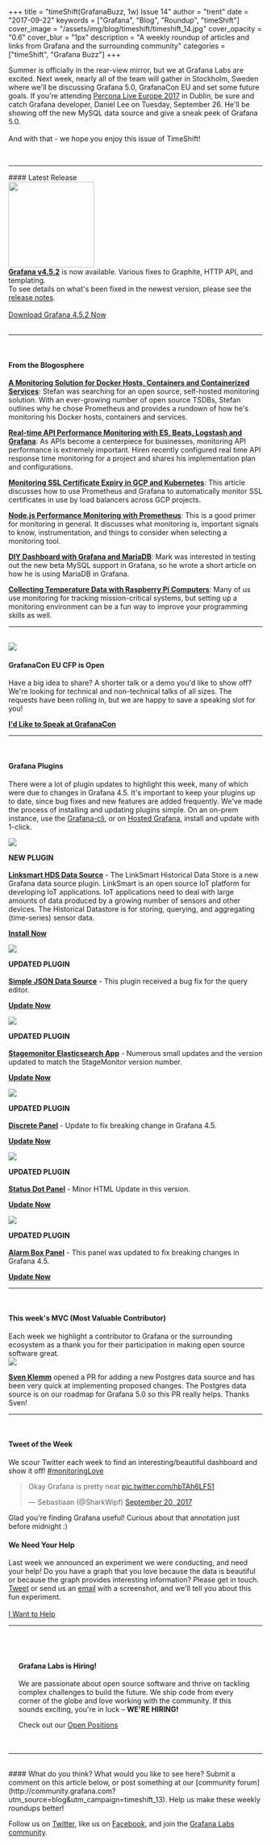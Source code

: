 +++
title = "timeShift(GrafanaBuzz, 1w) Issue 14"
author = "trent"
date = "2017-09-22"
keywords = ["Grafana", "Blog", "Roundup", "timeShift"]
cover_image = "/assets/img/blog/timeshift/timeshift_14.jpg"
cover_opacity = "0.6"
cover_blur = "1px"
description = "A weekly roundup of articles and links from Grafana and the surrounding community"
categories = ["timeShift", "Grafana Buzz"]
+++

Summer is officially in the rear-view mirror, but we at Grafana Labs are excited. Next week, nearly all of the team will gather in Stockholm, Sweden where we'll be discussing Grafana 5.0, GrafanaCon EU and set some future goals. If you're attending <a href="https://www.percona.com/live/e17/registration-information" target="_blank">Percona Live Europe 2017</a> in Dublin, be sure and catch Grafana developer, Daniel Lee on Tuesday, September 26. He'll be showing off the new MySQL data source and give a sneak peek of Grafana 5.0. 
<br />
<br />
And with that - we hope you enjoy this issue of TimeShift!

<br />
<hr />
#### Latest Release

<div class="row row--no-gutters blog-plugin-grid">
	<div class="col col--sm-3">
		<img src="/assets/img/blog/timeshift/grafana_release_icon.png" width="170" />
	</div>
	<div class="col col--sm-9">
		<strong><a href="https://grafana.com/grafana/download?utm_source=blog&utm_campaign=timeshift_14" target="_blank">Grafana v4.5.2</a></strong> is now available. Various fixes to Graphite, HTTP API, and templating. 
		<br />
		To see details on what's been fixed in the newest version, please see the <a href="https://community.grafana.com/t/release-notes-for-grafana-v4-5-1/2573?utm_source=blog&utm_campaign=timeshift_14" target="_blank">release notes</a>.
		<br /><br />
		<a href="https://grafana.com/grafana/download?utm_source=blog&utm_campaign=timeshift_14" target="_blank" class="btn btn--primary">Download Grafana 4.5.2 Now</a>
	</div>
</div>

<br />
<hr />
<br />

#### From the Blogosphere
[**A Monitoring Solution for Docker Hosts, Containers and Containerized Services**](https://stefanprodan.com/2016/a-monitoring-solution-for-docker-hosts-containers-and-containerized-services/): Stefan was searching for an open source, self-hosted monitoring solution. With an ever-growing number of open source TSDBs, Stefan outlines why he chose Prometheus and provides a rundown of how he's monitoring his Docker hosts, containers and services.

[**Real-time API Performance Monitoring with ES, Beats, Logstash and Grafana**](https://medium.com/aubergine-solutions/real-time-api-performance-monitoring-with-es-beat-logstash-and-grafana-21f67655f41e): As APIs become a centerpiece for businesses, monitoring API performance is extremely important. Hiren recently configured real time API response time monitoring for a project and shares his implementation plan and configurations.

[**Monitoring SSL Certificate Expiry in GCP and Kubernetes**](http://roobert.github.io/2017/09/13/Monitoring-SSL-Certificate-Expiry/): This article discusses how to use Prometheus and Grafana to automatically monitor SSL certificates in use by load balancers across GCP projects.

[**Node.js Performance Monitoring with Prometheus**](https://blog.risingstack.com/node-js-performance-monitoring-with-prometheus/): This is a good primer for monitoring in general. It discusses what monitoring is, important signals to know, instrumentation, and things to consider when selecting a monitoring tool.

[**DIY Dashboard with Grafana and MariaDB**](https://yipee.io/2017/09/diy-dashboard-with-grafana-and-mariadb/): Mark was interested in testing out the new beta MySQL support in Grafana, so he wrote a short article on how he is using MariaDB in Grafana.

[**Collecting Temperature Data with Raspberry Pi Computers**](https://learnaddict.com/2017/09/19/collecting-temperature-data-with-raspberry-pi-computers/): Many of us use monitoring for tracking mission-critical systems, but setting up a monitoring environment can be a fun way to improve your programming skills as well.

<hr />
<br />


<div>
	<div class="row row--md-gutters blog-plugin-grid">
		<div class="col col--sm-2 blog-plugin-grid__item">
			<img style="border-radius: 0;" src="/assets/img/blog/timeshift/grafanacon_eu_announcement.png" />
		</div>
		<div class="col col--sm-10 blog-plugin-grid__item">
			<h4>GrafanaCon EU CFP is Open</h4>
			<p>
				Have a big idea to share? A shorter talk or a demo you'd like to show off? We're looking for technical and non-technical talks of all sizes. The requests have been rolling in, but we are happy to save a speaking slot for you! 
			</p>
			<p>
				<a class="btn btn--grafanacon" href="http://grafana.com/grafanacon-cfp?utm_source=blog&utm_campaign=timeshift_14" target="_blank"><strong>I'd Like to Speak at GrafanaCon</strong></a>
			</p>
		</div>
	</div>
</div>

<hr />
<br />


#### Grafana Plugins
There were a lot of plugin updates to highlight this week, many of which were due to changes in Grafana 4.5. It's important to keep your plugins up to date, since bug fixes and new features are added frequently. We've made the process of installing and updating plugins simple. On an on-prem instance, use the <a href="http://docs.grafana.org/administration/cli/#grafana-cli?utm_source=blog&utm_campaign=timeshift_14" target="_blank">Grafana-cli</a>, or on <a href="https://grafana.com/cloud/grafana?utm_source=blog&utm_campaign=timeshift_14" target="_blank">Hosted Grafana</a>, install and update with 1-click.

<div class="blog-plugin">
	<div class="row row--md-gutters blog-plugin-grid">
		<div class="col col--sm-2 blog-plugin-grid__item">
			<img style="border-radius: 0;" src="https://grafana.com/api/plugins/linksmart-hds-datasource/versions/0.3.0/logos/large" />
		</div>
		<div class="col col--sm-10 blog-plugin-grid__item">
			<p>
				<div class="new-plugin-tag"><strong>NEW PLUGIN</strong></div><br/>
				<strong><a href="https://grafana.com/plugins/linksmart-hds-datasource?utm_source=blog&utm_campaign=timeshift_14" target="_blank">Linksmart HDS Data Source</a></strong> - The LinkSmart Historical Data Store is a new Grafana data source plugin. LinkSmart is an open source IoT platform for developing IoT applications. IoT applications need to deal with large amounts of data produced by a growing number of sensors and other devices. The Historical Datastore is for storing, querying, and aggregating (time-series) sensor data.
			</p>
			<p>
				<a class="btn btn-outline btn-small" href="https://grafana.com/plugins/linksmart-hds-datasource?utm_source=blog&utm_campaign=timeshift_14" target="_blank"><strong>Install Now</strong></a>
			</p>
		</div>
	</div>
</div>

<div class="blog-plugin">
	<div class="row row--md-gutters blog-plugin-grid">
		<div class="col col--sm-2 blog-plugin-grid__item">
			<img style="border-radius: 0;" src="https://grafana.com/api/plugins/grafana-simple-json-datasource/versions/1.3.5/logos/large" />
		</div>
		<div class="col col--sm-10 blog-plugin-grid__item">
			<p>
				<div class="updated-plugin-tag"><strong>UPDATED PLUGIN</strong></div><br/>
				<strong><a href="https://grafana.com/plugins/grafana-simple-json-datasource?utm_source=blog&utm_campaign=timeshift_14" target="_blank">Simple JSON Data Source</a></strong> - This plugin received a bug fix for the query editor.
			</p>
			<p>
				<a class="btn btn-outline btn-small" href="https://grafana.com/plugins/grafana-simple-json-datasource?utm_source=blog&utm_campaign=timeshift_14" target="_blank"><strong>Update Now</strong></a>
			</p>
		</div>
	</div>
</div>

<div class="blog-plugin">
	<div class="row row--md-gutters blog-plugin-grid">
		<div class="col col--sm-2 blog-plugin-grid__item">
			<img style="border-radius: 0;" src="https://grafana.com/api/plugins/stagemonitor-elasticsearch-app/versions/0.83.2/logos/large" />
		</div>
		<div class="col col--sm-10 blog-plugin-grid__item">
			<p>
				<div class="updated-plugin-tag"><strong>UPDATED PLUGIN</strong></div><br/>
				<strong><a href="https://grafana.com/plugins/stagemonitor-elasticsearch-app?utm_source=blog&utm_campaign=timeshift_14" target="_blank">Stagemonitor Elasticsearch App</a></strong> - Numerous small updates and the version updated to match the StageMonitor version number.
			</p>
			<p>
				<a class="btn btn-outline btn-small" href="https://grafana.com/plugins/stagemonitor-elasticsearch-app?utm_source=blog&utm_campaign=timeshift_14" target="_blank"><strong>Update Now</strong></a>
			</p>
		</div>
	</div>
</div>

<div class="blog-plugin">
	<div class="row row--md-gutters blog-plugin-grid">
		<div class="col col--sm-2 blog-plugin-grid__item">
			<img src="https://grafana.com/api/plugins/natel-discrete-panel/versions/0.0.6/logos/large" />
		</div>
		<div class="col col--sm-10 blog-plugin-grid__item">
			<p>
				<div class="updated-plugin-tag"><strong>UPDATED PLUGIN</strong></div><br/>
				<strong><a href="https://grafana.com/plugins/natel-discrete-panel?utm_source=blog&utm_campaign=timeshift_14" target="_blank">Discrete Panel</a></strong> - Update to fix breaking change in Grafana 4.5.
			</p>
			<p>
				<a class="btn btn-outline btn-small" href="https://grafana.com/plugins/natel-discrete-panel?utm_source=blog&utm_campaign=timeshift_14" target="_blank"><strong>Update Now</strong></a>
			</p>
		</div>
	</div>
</div>

<div class="blog-plugin">
	<div class="row row--md-gutters blog-plugin-grid">
		<div class="col col--sm-2 blog-plugin-grid__item">
			<img src="https://grafana.com/api/plugins/btplc-status-dot-panel/versions/0.1.2/logos/large" />
		</div>
		<div class="col col--sm-10 blog-plugin-grid__item">
			<p>
				<div class="updated-plugin-tag"><strong>UPDATED PLUGIN</strong></div><br/>
				<strong><a href="https://grafana.com/plugins/btplc-status-dot-panel?utm_source=blog&utm_campaign=timeshift_14" target="_blank">Status Dot Panel</a></strong> - Minor HTML Update in this version.
			</p>
			<p>
				<a class="btn btn-outline btn-small" href="https://grafana.com/plugins/btplc-status-dot-panel?utm_source=blog&utm_campaign=timeshift_14" target="_blank"><strong>Update Now</strong></a>
			</p>
		</div>
	</div>
</div>

<div class="blog-plugin">
	<div class="row row--md-gutters blog-plugin-grid">
		<div class="col col--sm-2 blog-plugin-grid__item">
			<img src="https://grafana.com/api/plugins/btplc-alarm-box-panel/versions/1.0.1/logos/large" />
		</div>
		<div class="col col--sm-10 blog-plugin-grid__item">
			<p>
				<div class="updated-plugin-tag"><strong>UPDATED PLUGIN</strong></div><br/>
				<strong><a href="https://grafana.com/plugins/btplc-alarm-box-panel?utm_source=blog&utm_campaign=timeshift_14" target="_blank">Alarm Box Panel</a></strong> - This panel was updated to fix breaking changes in Grafana 4.5.
			</p>
			<p>
				<a class="btn btn-outline btn-small" href="https://grafana.com/plugins/btplc-alarm-box-panel?utm_source=blog&utm_campaign=timeshift_14" target="_blank"><strong>Update Now</strong></a>
			</p>
		</div>
	</div>
</div>

<hr />
<br />

<h4>This week's MVC (Most Valuable Contributor)</h4>
Each week we highlight a contributor to Grafana or the surrounding ecosystem as a thank you for their participation in making open source software great.

<div class="blog-plugin">
	<div class="row row--md-gutters blog-plugin-grid">
		<div class="col col--sm-2 blog-plugin-grid__item">
			<img class="mvc" src="https://avatars2.githubusercontent.com/u/31455525?v=4&s=460" />
		</div>
		<div class="col col--sm-10 blog-plugin-grid__item">
			<p>
				<strong><a href="https://github.com/svenklemm" target="_blank">Sven Klemm</a></strong> opened a PR for adding a new Postgres data source and has been very quick at implementing proposed changes. The Postgres data source is on our roadmap for Grafana 5.0 so this PR really helps. Thanks Sven!
			</p>
		</div>
	</div>
</div>

<hr />
<br />

<div>
	<div class="row row--md-gutters">
		<div class="col col--sm-5">
			<h4>Tweet of the Week</h4>
			We scour Twitter each week to find an interesting/beautiful dashboard and show it off! <a href="https://twitter.com/hashtag/monitoringlove?src=hash" target="_blank">#monitoringLove</a>
			<blockquote class="twitter-tweet" data-lang="en"><p lang="en" dir="ltr">Okay Grafana is pretty neat <a href="https://t.co/hbTAh6LF51">pic.twitter.com/hbTAh6LF51</a></p>&mdash; Sebastiaan (@SharkWipf) <a href="https://twitter.com/SharkWipf/status/910635373725995008">September 20, 2017</a></blockquote>
			<script async src="//platform.twitter.com/widgets.js" charset="utf-8"></script>
			<p>Glad you're finding Grafana useful! Curious about that annotation just before midnight :)</p>
		</div>
		<div class="col col--sm-6 col--sm-offset-1">
			<h4>We Need Your Help</h4>
			Last week we announced an experiment we were conducting, and need your help! Do you have a graph that you love because the data is beautiful or because the graph provides interesting information? Please get in touch. <a href="https://twitter.com/intent/tweet?text=Hey%20%40grafana, I want to know what your experiment is all about.&?utm_source=blog&utm_campaign=timeshift_13">Tweet</a> or send us an <a href="mailto:hello@grafana.com">email</a> with a screenshot, and we'll tell you about this fun experiment.<br /><br />
			<a class="btn btn-outline" href="mailto:hello@grafana.com">I Want to Help</a>
		</div>
	</div>
</div>

<hr />
<br />
<div style=" padding: 20px; background: url(/assets/img/blog/timeshift/polygon_texture_black.jpg); background-size: cover; border-radius: 4px;">
	<h4>Grafana Labs is Hiring!</h4>
	<p>We are passionate about open source software and thrive on tackling complex challenges to build the future. We ship code from every corner of the globe and love working with the community. If this sounds exciting, you're in luck – <strong>WE'RE HIRING!</strong></p>
	<p>Check out our <a class="btn btn-outline" href="https://grafana.com/about/hiring?utm_source=blog&utm_campaign=timeshift_13" target="_blank">Open Positions</a></p>
</div>

<hr />
<br />
#### What do you think?
What would you like to see here? Submit a comment on this article below, or post something at our [community forum](http://community.grafana.com?utm_source=blog&utm_campaign=timeshift_13). Help us make these weekly roundups better!

Follow us on [Twitter](http://twitter.com/grafana), like us on [Facebook](http://facebook.com/grafana), and join the [Grafana Labs community](http://grafana.com/signup?utm_source=blog&utm_campaign=timeshift_13).




